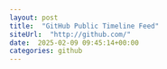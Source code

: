 ```yaml
---
layout: post
title:  "GitHub Public Timeline Feed"
siteUrl:  "http://github.com/"
date:  2025-02-09 09:45:14+00:00
categories: github
---
```


